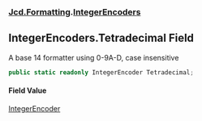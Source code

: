 ### [Jcd.Formatting](Jcd.Formatting.md 'Jcd.Formatting').[IntegerEncoders](Jcd.Formatting.IntegerEncoders.md 'Jcd.Formatting.IntegerEncoders')

## IntegerEncoders.Tetradecimal Field

A base 14 formatter using 0-9A-D, case insensitive

```csharp
public static readonly IntegerEncoder Tetradecimal;
```

#### Field Value
[IntegerEncoder](Jcd.Formatting.IntegerEncoder.md 'Jcd.Formatting.IntegerEncoder')